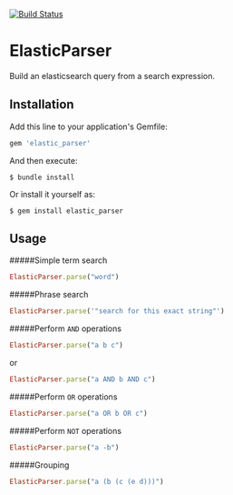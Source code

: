 [![Build Status](https://travis-ci.org/glenbray/elastic_parser.svg?branch=master)](https://travis-ci.org/glenbray/elastic_parser)

# ElasticParser

Build an elasticsearch query from a search expression.

## Installation

Add this line to your application's Gemfile:

```ruby
gem 'elastic_parser'
```

And then execute:

    $ bundle install

Or install it yourself as:

    $ gem install elastic_parser

## Usage

#####Simple term search

```ruby
ElasticParser.parse("word")
```


#####Phrase search

```ruby
ElasticParser.parse('"search for this exact string"')
```


#####Perform `AND` operations

```ruby
ElasticParser.parse("a b c")
```
or

```ruby
ElasticParser.parse("a AND b AND c")
```


#####Perform `OR` operations

```ruby
ElasticParser.parse("a OR b OR c")
```


#####Perform `NOT` operations

```ruby
ElasticParser.parse("a -b")
```


#####Grouping

```ruby
ElasticParser.parse("a (b (c (e d)))")
```



